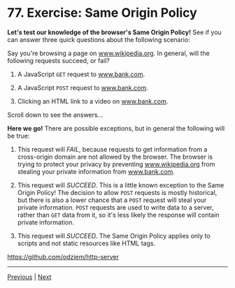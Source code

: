# 77. Exercise: Same Origin Policy

**Let's test our knowledge of the browser's Same Origin Policy!** See if you can answer three quick questions about the following scenario:

Say you're browsing a page on www.wikipedia.org. In general, will the following requests succeed, or fail?

1. A JavaScript `GET` request to www.bank.com.

2. A JavaScript `POST` request to www.bank.com.

3. Clicking an HTML link to a video on www.bank.com.



Scroll down to see the answers...













**Here we go!** There are possible exceptions, but in general the following will be true:

1. This request will *FAIL*, because requests to get information from a cross-origin domain are not allowed by the browser. The browser is trying to protect your privacy by preventing www.wikipedia.org from stealing your private information from www.bank.com.

2. This request will *SUCCEED*. This is a little known exception to the Same Origin Policy! The decision to allow `POST` requests is mostly historical, but there is also a lower chance that a `POST` request will steal your private information. `POST` requests are used to write data to a server, rather than `GET` data from it, so it's less likely the response will contain private information.

3. This request will *SUCCEED*. The Same Origin Policy applies only to scripts and not static resources like HTML tags.



https://github.com/odziem/http-server



---

[Previous](./76_Same-Origin-Policy.md) | [Next]()